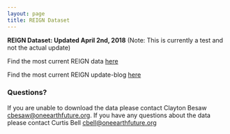 ```yaml
---
layout: page
title: REIGN Dataset
---
```

**REIGN Dataset: Updated April 2nd, 2018** (Note: This is currently a test and not the actual update)

Find the most current REIGN data [here](https://cdn.rawgit.com/OEFDataScience/REIGN.github.io/gh-pages/data_sets/REIGN_2018_3.csv) 

Find the most current REIGN update-blog [here](http://oefresearch.org/news/international-elections-and-leaders-march-2018-update)

### Questions?

If you are unable to download the data please contact Clayton Besaw <cbesaw@oneearthfuture.org>. If you have any questions about the data please contact Curtis Bell <cbell@oneearthfuture.org>

